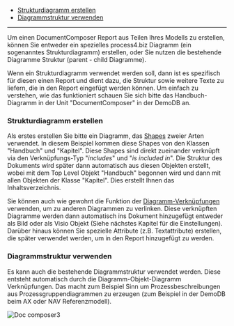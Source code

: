 
-   [Strukturdiagramm erstellen](#strukturdiagramm-erstellen)
-   [Diagrammstruktur verwenden](#diagrammstruktur-verwenden)

------------------------------------------------------------------------


Um einen DocumentComposer Report aus Teilen Ihres Modells zu erstellen,
können Sie entweder ein spezielles process4.biz Diagramm (ein
sogenanntes Strukturdiagramm) erstellen, oder Sie nutzen die bestehende
Diagramme Struktur (parent - child Diagramme). 

Wenn ein Strukturdiagramm verwendet werden soll, dann ist es spezifisch
für diesen einen Report und dient dazu, die Struktur sowie weitere Texte
zu liefern, die in den Report eingefügt werden können. Um einfach zu
verstehen, wie das funktioniert schauen Sie sich bitte das
Handbuch-Diagramm in der Unit "DocumentComposer" in der DemoDB an.

### Strukturdiagramm erstellen

Als erstes erstellen Sie bitte ein Diagramm, das
[Shapes](Shapes_Stencils_Templates) zweier Arten verwendet. In diesem
Beispiel kommen diese Shapes von den Klassen "Handbuch" und "Kapitel".
Diese Shapes sind direkt zueinander verknüpft via den Verknüpfungs-Typ
"*includes*" und "*is included in*". Die Struktur des Dokuments wird
später dann automatisch aus diesen Objekten erstellt, wobei mit dem Top
Level Objekt "Handbuch" begonnen wird und dann mit allen Objekten der
Klasse "Kapitel". Dies erstellt Ihnen das Inhaltsverzeichnis.

Sie können auch wie gewohnt die Funktion der
[Diagramm-Verknüpfungen](Verknüpfungen) verwenden, um zu anderen
Diagrammen zu verlinken. Diese verknüpften Diagramme werden dann
automatisch ins Dokument hinzugefügt entweder als Bild oder als Visio
Objekt (Siehe nächstes Kapitel für die Einstellungen). Darüber hinaus
können Sie spezielle Attribute (z.B. Textattribute) erstellen, die
später verwendet werden, um in den Report hinzugefügt zu werden.

### Diagrammstruktur verwenden

Es kann auch die bestehende Diagrammstruktur verwendet werden. Diese
entsteht automatisch durch die Diagramm-Objekt-Diagramm Verknüpfungen.
Das macht zum Beispiel Sinn um Prozessbeschreibungen aus
Prozessgruppendiagrammen zu erzeugen (zum Beispiel in der DemoDB beim AX
oder NAV Referenzmodell).

![Doc composer3](//images.ctfassets.net/6mz8d8cle1nl/1NNH2A6uzd0qh0JJsNzPq2/50a461ee519195253aa0d4175011e24a/Doc_composer3.png)

